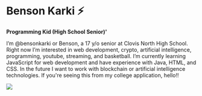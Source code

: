 # Benson Karki ⚡

**Programming Kid (High School Senior)'**

I’m @bensonkarki or Benson, a 17 y/o senior at Clovis North High School. Right now I’m interested in web development, crypto, artificial intelligence, programming, youtube, streaming, and basketball. I’m currently learning JavaScript for web development and have experience with Java, HTML, and CSS. In the future I want to work with blockchain or artificial intelligence technologies. If you're seeing this from my college application, hello!!

![](https://github.com/bensonkarki/bensonkarki/blob/main/Gifs/bornskywalker-dap-me-up.gif)


<!---
bensonkarki/bensonkarki is a ✨ special ✨ repository because its `README.md` (this file) appears on your GitHub profile.
You can click the Preview link to take a look at your changes.
--->
